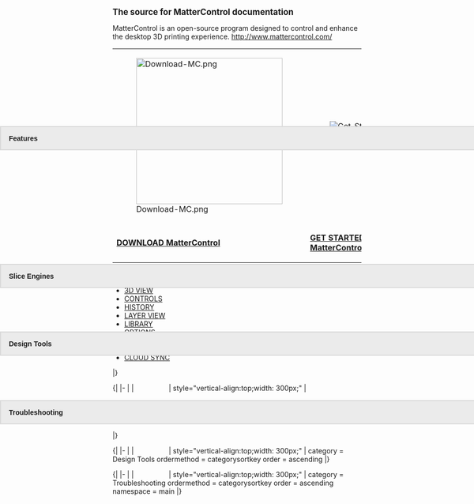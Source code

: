 **<big>The source for MatterControl documentation</big>**

MatterControl is an open-source program designed to control and enhance
the desktop 3D printing experience. <http://www.mattercontrol.com/>  

<div class="nomobile">

<table>
<tbody>
<tr class="odd">
<td><figure>
<img src="Download-MC.png" title="Download-MC.png" alt="Download-MC.png" width="296" /><figcaption>Download-MC.png</figcaption>
</figure></td>
<td><figure>
<img src="Get_Started.png" title="Get_Started.png" alt="Get_Started.png" /><figcaption>Get_Started.png</figcaption>
</figure></td>
<td><figure>
<img src="Slice_Settings.png" title="Slice_Settings.png" alt="Slice_Settings.png" /><figcaption>Slice_Settings.png</figcaption>
</figure></td>
</tr>
<tr class="even">
<td><p><strong><a href="Downloads" title="wikilink">DOWNLOAD MatterControl</a></strong></p></td>
<td><p><strong><a href="Getting_Started" title="wikilink">GET STARTED with MatterControl</a></strong></p></td>
<td><p><strong><a href="SETTINGS" title="wikilink">EXPLORE Slice Settings</a></strong></p></td>
</tr>
</tbody>
</table>

  

<div style="z-index:1;border-top-width:2px;border-bottom-width:2px;border-left-width:2px;border-right-width:2px;border-top-left-radius:0px;border-top-right-radius:0px;border-bottom-right-radius:0px;border-bottom-left-radius:0px;border-color:#d9d9d9;border-style:solid;background-color:#ebebeb;background-size:auto;background-repeat:repeat;background-position:center center;color:#000000;font-size:14px;font-weight:normal;font-style:normal;font-family:Arial;text-align:center;padding-top:0px;padding-right:0px;padding-bottom:0px;padding-left:0px;left:0px;top:305px;position:absolute;width:100%;height:45px;" >

</div>

<div style="z-index:1;border-top-width:2px;border-bottom-width:2px;border-left-width:2px;border-right-width:2px;border-top-left-radius:0px;border-top-right-radius:0px;border-bottom-right-radius:0px;border-bottom-left-radius:0px;border-color:#d9d9d9;border-style:solid;background-color:#ebebeb;background-size:auto;background-repeat:repeat;background-position:center center;color:#000000;font-size:14px;font-weight:normal;font-style:normal;font-family:Arial;text-align:center;padding-top:0px;padding-right:0px;padding-bottom:0px;padding-left:0px;left:0px;top:584px;position:absolute;width:100%;height:45px;" >

</div>

<div style="z-index:1;border-top-width:2px;border-bottom-width:2px;border-left-width:2px;border-right-width:2px;border-top-left-radius:0px;border-top-right-radius:0px;border-bottom-right-radius:0px;border-bottom-left-radius:0px;border-color:#d9d9d9;border-style:solid;background-color:#ebebeb;background-size:auto;background-repeat:repeat;background-position:center center;color:#000000;font-size:14px;font-weight:normal;font-style:normal;font-family:Arial;text-align:center;padding-top:0px;padding-right:0px;padding-bottom:0px;padding-left:0px;left:0px;top:721px;position:absolute;width:100%;height:45px;" >

</div>

<div style="z-index:1;border-top-width:2px;border-bottom-width:2px;border-left-width:2px;border-right-width:2px;border-top-left-radius:0px;border-top-right-radius:0px;border-bottom-right-radius:0px;border-bottom-left-radius:0px;border-color:#d9d9d9;border-style:solid;background-color:#ebebeb;background-size:auto;background-repeat:repeat;background-position:center center;color:#000000;font-size:14px;font-weight:normal;font-style:normal;font-family:Arial;text-align:center;padding-top:0px;padding-right:0px;padding-bottom:0px;padding-left:0px;left:0px;top:860px;position:absolute;width:100%;height:45px;" >

</div>

<div style="left:18px;top:308px;z-index:10016;overflow:visible;color:;text-align:left;line-height:normal;font-weight:normal;font-style:normal;font-family:Arial;border-width:0px;border-style:solid;position:absolute;width:200px;height:29px;" >

<b>Features</b>  

</div>

<div style="left:18px;top:587px;z-index:10016;overflow:visible;color:;text-align:left;line-height:normal;font-weight:normal;font-style:normal;font-family:Arial;border-width:0px;border-style:solid;position:absolute;width:200px;height:29px;" >

<b>Slice
Engines</b>  

</div>

<div style="left:18px;top:724px;z-index:10016;overflow:visible;color:;text-align:left;line-height:normal;font-weight:normal;font-style:normal;font-family:Arial;border-width:0px;border-style:solid;position:absolute;width:200px;height:29px;" >

<b>Design
Tools</b>  

</div>

<div style="left:18px;top:863px;z-index:10016;overflow:visible;color:;text-align:left;line-height:normal;font-weight:normal;font-style:normal;font-family:Arial;border-width:0px;border-style:solid;position:absolute;width:200px;height:29px;" >

<b>Troubleshooting</b>  

</div>

  
{| |- | |                  | style="vertical-align:top;width: 300px;" |

  - [3D VIEW](3d-view)
  - [CONTROLS](controls)
  - [HISTORY](history)
  - [LAYER VIEW](layer-view)
  - [LIBRARY](library)
  - [OPTIONS](options)
  - [QUEUE](queue)
  - [SETTINGS](settings)
  - [CLOUD SYNC](cloud)

|}  
  
{| |- | |                  | style="vertical-align:top;width: 300px;" |

  - [MatterSlice](matterslice)
  - [CuraEngine](curaengine)
  - [Slic3r](slic3r)

|}  
  
{| |- | |                  | style="vertical-align:top;width: 300px;" |
<DynamicPageList> category = Design Tools ordermethod = categorysortkey
order = ascending </DynamicPageList> |}  
  
{| |- | |                  | style="vertical-align:top;width: 300px;" |
<DynamicPageList> category = Troubleshooting ordermethod =
categorysortkey order = ascending namespace = main </DynamicPageList> |}

</div>
